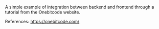 A simple example of integration between backend and frontend through a tutorial from the Onebitcode website.

References: https://onebitcode.com/
